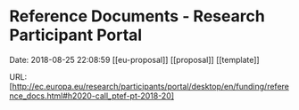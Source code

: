 # Reference Documents - Research Participant Portal

Date: 2018-08-25 22:08:59
[[eu-proposal]] [[proposal]] [[template]]

URL: [http://ec.europa.eu/research/participants/portal/desktop/en/funding/reference_docs.html#h2020-call_ptef-pt-2018-20]
